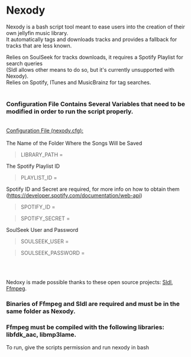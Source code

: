 # Nexody

Nexody is a bash script tool meant to ease users into the creation of their own jellyfin music library.<br>
It automatically tags and downloads tracks and provides a fallback for tracks that are less known.

Relies on SoulSeek for tracks downloads, it requires a Spotify Playlist for search queries<br> (Sldl allows other means to do so, but it's currently unsupported with Nexody).<br>
Relies on Spotify, ITunes and MusicBrainz for tag searches.
<br>
<br>
### Configuration File Contains Several Variables that need to be modified in order to run the script properly.
<br>
<ins>Configuration File (nexody.cfg):</ins>
<br>
<br>
The Name of the Folder Where the Songs Will be Saved

>LIBRARY_PATH = 

The Spotify Playlist ID

>PLAYLIST_ID = 

Spotify ID and Secret are required, for more info on how to obtain them (https://developer.spotify.com/documentation/web-api)

>SPOTIFY_ID = 

>SPOTIFY_SECRET = 

SoulSeek User and Password

>SOULSEEK_USER = 

>SOULSEEK_PASSWORD = 

<br>
<br>

Nedoxy is made possible thanks to these open source projects: [Sldl](https://github.com/fiso64/slsk-batchdl), [Ffmpeg](https://github.com/FFmpeg/FFmpeg).

### Binaries of Ffmpeg and Sldl are required and must be in the same folder as Nexody.<br>
### Ffmpeg must be compiled with the following libraries: libfdk_aac, libmp3lame.

To run, give the scripts permission and run nexody in bash
